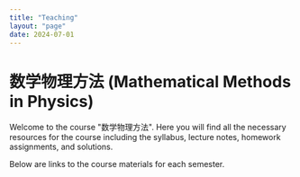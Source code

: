 ```yaml
---
title: "Teaching"
layout: "page"
date: 2024-07-01
---
```


# 数学物理方法 (Mathematical Methods in Physics)

Welcome to the course "数学物理方法". Here you will find all the necessary resources for the course including the syllabus, lecture notes, homework assignments, and solutions.
 
 
Below are links to the course materials for each semester.

<!-- ## Semesters -->

<!-- - [Fall 2024](fall-2024/)
- [Fall 2025](fall-2025/) -->

<!-- - [Spring 2024](teaching/spring-2024/)
- [Fall 2023](teaching/fall-2023/)
- [Spring 2023](teaching/spring-2023/) -->